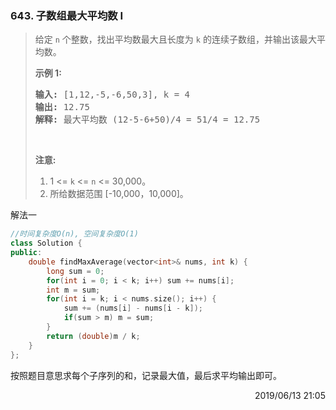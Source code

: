 ### 643. 子数组最大平均数 I

> <div class="content__2ebE"><p>给定 <code>n</code> 个整数，找出平均数最大且长度为 <code>k</code> 的连续子数组，并输出该最大平均数。</p>
> 
> <p><strong>示例 1:</strong></p>
> 
> <pre><strong>输入:</strong> [1,12,-5,-6,50,3], k = 4
> <strong>输出:</strong> 12.75
> <strong>解释:</strong> 最大平均数 (12-5-6+50)/4 = 51/4 = 12.75
> </pre>
> 
> <p>&nbsp;</p>
> 
> <p><strong>注意:</strong></p>
> 
> <ol>
> 	<li>1 &lt;= <code>k</code> &lt;= <code>n</code> &lt;= 30,000。</li>
> 	<li>所给数据范围 [-10,000，10,000]。</li>
> </ol>
> </div>

解法一
```cpp
//时间复杂度O(n), 空间复杂度O(1)
class Solution {
public:
    double findMaxAverage(vector<int>& nums, int k) {
        long sum = 0;
        for(int i = 0; i < k; i++) sum += nums[i];
        int m = sum;
        for(int i = k; i < nums.size(); i++) {
            sum += (nums[i] - nums[i - k]);
            if(sum > m) m = sum;
        }
        return (double)m / k;
    }
};
```

按照题目意思求每个子序列的和，记录最大值，最后求平均输出即可。

<div style="text-align: right"> 2019/06/13 21:05 </div>